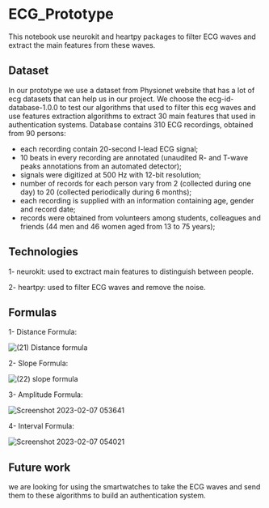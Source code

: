 # ECG_Prototype
This notebook use neurokit and heartpy packages to filter ECG waves and extract the main features from these waves.

## Dataset
In our prototype we use a dataset from Physionet website that has a lot of ecg datasets that can help us in our project.
We choose the ecg-id-database-1.0.0 to test our algorithms that used to filter this ecg waves and use features extraction algorithms to extract 30 main features that used in authentication systems.
Database contains 310 ECG recordings, obtained from 90 persons:
- each recording contain 20-second I-lead ECG signal;
- 10 beats in every recording are annotated (unaudited R- and T-wave peaks annotations from an automated detector);
- signals were digitized at 500 Hz with 12-bit resolution;
- number of records for each person vary from 2 (collected during one day) to 20 (collected periodically during 6 months);
- each recording is supplied with an information containing age, gender and record date;
- records were obtained from volunteers among students, colleagues and friends (44 men and 46 women aged from 13 to 75 years);

## Technologies
1- neurokit: used to exctract main features to distinguish between people.

2- heartpy: used to filter ECG waves and remove the noise.


## Formulas
1- Distance Formula:

![(21) Distance formula](https://github.com/Stevenwaheed/ECG_Prototype/assets/83607748/e4d5b286-12c4-4555-8e3a-53687610a588)


2- Slope Formula:

![(22) slope formula](https://github.com/Stevenwaheed/ECG_Prototype/assets/83607748/b68ce856-15b0-488b-991e-6dcdbd13bf06)


3- Amplitude Formula:

![Screenshot 2023-02-07 053641](https://github.com/Stevenwaheed/ECG_Prototype/assets/83607748/b59f116e-4e59-47c1-bc0a-1fea55bf48e9)


4- Interval Formula:

![Screenshot 2023-02-07 054021](https://github.com/Stevenwaheed/ECG_Prototype/assets/83607748/045ce254-a788-4bf7-a3f1-8bdd68be6fdb)





## Future work
we are looking for using the smartwatches to take the ECG waves and send them to these algorithms to build an authentication system.
